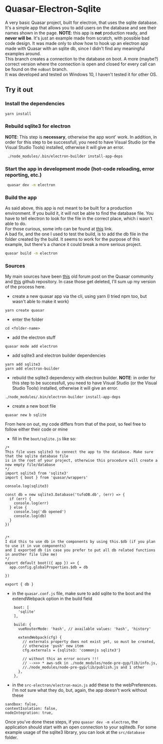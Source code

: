 # Quasar-Electron-Sqlite

A very basic Quasar project, built for electron, that uses the sqlite database. It's a simple app that allows you to add users on the database and see their names shown in the page.
**NOTE**: this app is **not** production ready, and **never will be**. It's just an example made from scratch, with possible bad code design. It was made only to show how to hook up an electron app made
with Quasar with an sqlite db, since I didn't find any meaningful examples around.  
This branch creates a connection to the database on boot. A more (maybe?) correct version where the connection is open and closed for every call can be found on the `noBoot` branch.  
It was developed and tested on Windows 10, I haven't tested it for other OS. 


## Try it out

### Install the dependencies
```bash
yarn install
```
### Rebuild sqlite3 for electron
**NOTE**: This step is **necessary**, otherwise the app wont' work. In addition, in order for this step to be successfull, you need to have Visual Studio (or the Visual Studio Tools) installed, otherwise it will give an error.

```bash
 ./node_modules/.bin/electron-builder install-app-deps
```

### Start the app in development mode (hot-code reloading, error reporting, etc.)
```bash
 quasar dev -m electron
```


### Build the app
As said above, this app is not meant to be built for a production environment. If you build it, it will not be able to find the database file. You have to tell electron to look for the file in the correct place,
which i wasn't able to do.  
For those curious, some info can be found at [this](https://quasar.dev/quasar-cli-webpack/developing-electron-apps/electron-accessing-files/) link.  
A bad fix, and the one I used to test the build, is to add the db file in the folder created by the build. It seems to work for the purpose of this example, but there's a chance it could break a more serious project.
```bash
quasar build -m electron
```

### Sources
My main sources have been [this](https://forum.quasar-framework.org/topic/335/sqlite3-in-electron-wrapper/6) old forum post on the Quasar community and [this](https://github.com/luwanquan/electron-vue-sqlite3-demo) github repository. 
In case those get deleted, I'll sum up my version of the process here.
- create a new quasar app via the cli, using yarn (I tried npm too, but wasn't able to make it work)
```
yarn create quasar
```
- enter the folder
```
cd <folder-name>
```
- add the electron stuff
```
quasar mode add electron
```
- add sqlite3 and electron builder dependencies
```
yarn add sqlite3
yarn add electron-builder
```
- rebuild the sqlite3 dependency with electron builder. **NOTE**: in order for this step to be successfull, you need to have Visual Studio (or the Visual Studio Tools) installed, otherwise it will give an error.
```
./node_modules/.bin/electron-builder install-app-deps
```
- create a new boot file
```
quasar new b sqlite
```
From here on out, my code differs from that of the post, so feel free to follow either their code or mine
- fill in the `boot/sqlite.js` like so:

```
/*
This file uses sqlite3 to connect the app to the database. Make sure that the sqlite database file
is in the root of your project, otherwise this procedure will create a new empty file/database
*/
import sqlite3 from 'sqlite3'
import { boot } from 'quasar/wrappers'

console.log(sqlite3)

const db = new sqlite3.Database('tufoDB.db', (err) => {
  if (err) {
    console.log(err)
  } else {
    console.log('db opened')
    console.log(db)
  }
})


/*
I did this to use db in the components by using this.$db (if you plan to use it in vue components) 
and I exported db (in case you prefer to put all db related functions in another file like me) 
*/
export default boot(({ app }) => {
  app.config.globalProperties.$db = db

})

export { db }
```
- in the `quasar.conf.js` file, make sure to add sqlite to the boot and the extendWebpack option in the build field
```
    boot: [
      'sqlite'
    ],

    build: {
      vueRouterMode: 'hash', // available values: 'hash', 'history'

      extendWebpack(cfg) {
        // externals property does not exist yet, so must be created, 
        // otherwise 'push' new item
        cfg.externals = {sqlite3: 'commonjs sqlite3'}

        // without this an error occurs !!!
        // -->>> * aws-sdk in ./node_modules/node-pre-gyp/lib/info.js, 
        //./node_modules/node-pre-gyp/lib/publish.js and 1 other
      },
    },
```
- in the `src-electron/electron-main.js` add these to the webPreferences. I'm not sure what they do, but, again, the app doesn't work without these
```
sandbox: false,
contextIsolation: false,
nodeIntegration: true,
```
Once you've done these steps, if you `quasar dev -m electron`, the application should start with an open connection to your sqlitedb. For some example usage of the
sqlite3 library, you can look at the `src/database` folder.